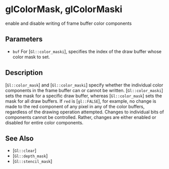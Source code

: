 # glColorMask, glColorMaski
enable and disable writing of frame buffer color components

## Parameters
- `buf`
  For [`Gl::color_maski`], specifies the index of the draw buffer whose
  color mask to set.

## Description
[`Gl::color_mask`] and [`Gl::color_maski`] specify whether the
  individual color components in the frame buffer can or cannot be
  written. [`Gl::color_maski`] sets the mask for a specific draw buffer,
  whereas [`Gl::color_mask`] sets the mask for all draw buffers. If
  `red` is [`gl::FALSE`], for example, no change is made to the red
  component of any pixel in any of the color buffers, regardless of the
  drawing operation attempted.
Changes to individual bits of components cannot be controlled. Rather,
  changes are either enabled or disabled for entire color components.

## See Also
- [`Gl::clear`]
- [`Gl::depth_mask`]
- [`Gl::stencil_mask`]
